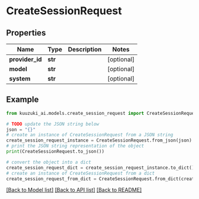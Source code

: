 # CreateSessionRequest


## Properties

Name | Type | Description | Notes
------------ | ------------- | ------------- | -------------
**provider_id** | **str** |  | [optional]
**model** | **str** |  | [optional]
**system** | **str** |  | [optional]

## Example

```python
from kuuzuki_ai.models.create_session_request import CreateSessionRequest

# TODO update the JSON string below
json = "{}"
# create an instance of CreateSessionRequest from a JSON string
create_session_request_instance = CreateSessionRequest.from_json(json)
# print the JSON string representation of the object
print(CreateSessionRequest.to_json())

# convert the object into a dict
create_session_request_dict = create_session_request_instance.to_dict()
# create an instance of CreateSessionRequest from a dict
create_session_request_from_dict = CreateSessionRequest.from_dict(create_session_request_dict)
```
[[Back to Model list]](../README.md#documentation-for-models) [[Back to API list]](../README.md#documentation-for-api-endpoints) [[Back to README]](../README.md)
